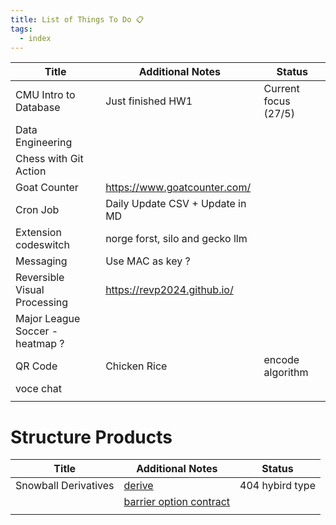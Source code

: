 ```yaml
---
title: List of Things To Do 📋
tags:
  - index
---
```


| Title                           | Additional Notes                | Status               |
| ------------------------------- | ------------------------------- | -------------------- |
| CMU Intro to Database           | Just finished HW1               | Current focus (27/5) |
| Data Engineering                |                                 |                      |
| Chess with Git Action           |                                 |                      |
| Goat Counter                    | https://www.goatcounter.com/    |                      |
| Cron Job                        | Daily Update CSV + Update in MD |                      |
| Extension codeswitch            | norge forst, silo and gecko llm |                      |
| Messaging                       | Use MAC as key ?                |                      |
| Reversible Visual Processing    | https://revp2024.github.io/     |                      |
| Major League Soccer - heatmap ? |                                 |                      |
| QR Code                         | Chicken Rice                    | encode algorithm     |
| voce chat                       |                                 |                      |
|                                 |                                 |                      |

# Structure Products

| Title                | Additional Notes                                                                                                                                   | Status          |
| -------------------- | -------------------------------------------------------------------------------------------------------------------------------------------------- | --------------- |
| Snowball Derivatives | [derive](https://www.reuters.com/markets/asia/snowball-derivatives-feed-chinas-stock-market-avalanche-2024-01-23/)                                 | 404 hybird type |
|                      | [barrier option contract](https://www.caixinglobal.com/2021-05-19/snowball-derivatives-offer-a-risky-bet-on-stock-market-stability-101715201.html) |                 |
|                      |                                                                                                                                                    |                 |
